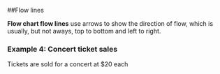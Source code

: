 ##Flow lines  

**Flow chart flow lines** use arrows to show the direction of flow, which is usually, but not aways, top to bottom and left to right.  

### Example 4: Concert ticket sales  
Tickets are sold for a concert at $20 each

